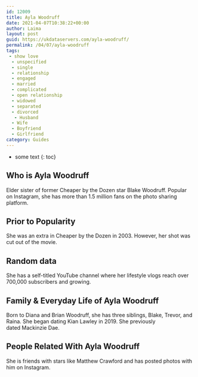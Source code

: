```yaml
---
id: 12009
title: Ayla Woodruff
date: 2021-04-07T10:38:22+00:00
author: Laima
layout: post
guid: https://ukdataservers.com/ayla-woodruff/
permalink: /04/07/ayla-woodruff
tags:
 - show love
  - unspecified
  - single
  - relationship
  - engaged
  - married
  - complicated
  - open relationship
  - widowed
  - separated
  - divorced
   - Husband
  - Wife
  - Boyfriend
  - Girlfriend
category: Guides
---
```


* some text
{: toc}


## Who is Ayla Woodruff
                  
                  
                  
Elder sister of former Cheaper by the Dozen star Blake Woodruff. Popular on Instagram, she has more than 1.5 million fans on the photo sharing platform. 
                  
              
            
              
            
                
                
                
## Prior to Popularity
                  
                  
                  
She was an extra in Cheaper by the Dozen in 2003. However, her shot was cut out of the movie. 
                  
              
            
              
            
                
                
                
## Random data
                  
                  
                  
She has a self-titled YouTube channel where her lifestyle vlogs reach over 700,000 subscribers and growing.
                  
              
            
              
            
                
                
                
## Family & Everyday Life of Ayla Woodruff
                  
                  
                  
Born to Diana and Brian Woodruff, she has three siblings, Blake, Trevor, and Raina. She began dating Kian Lawley in 2019. She previously dated Mackinzie Dae.
                  
              
            
              
            
                
                
                
## People Related With Ayla Woodruff
                  
                  
                  
She is friends with stars like Matthew Crawford and has posted photos with him on Instagram.
                  
              
            
              
            
                
              
            
              
              
            
            
              
            
          
          
          